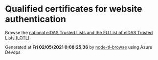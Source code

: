 # Qualified certificates for website authentication 
 Browse the [national eIDAS Trusted Lists and the EU List of eIDAS Trusted Lists (LOTL)](https://webgate.ec.europa.eu/tl-browser/#/) 
 
 
Generated at **Fri 02/05/2021  0:08:25.36** by [node-tl-browse](https://github.com/ymedlop/node-tl-browser) using Azure Devops 
